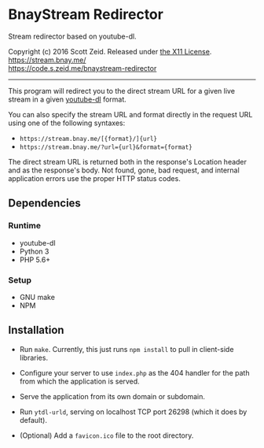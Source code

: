 BnayStream Redirector
=====================

Stream redirector based on youtube-dl.

Copyright (c) 2016 Scott Zeid.
Released under [the X11 License](https://tldrlegal.com/l/x11).  
<https://stream.bnay.me/>  
<https://code.s.zeid.me/bnaystream-redirector>

- - - -

This program will redirect you to the direct stream URL for a given live stream
in a given [youtube-dl](https://rg3.github.io/youtube-dl/) format.

You can also specify the stream URL and format directly in the request
URL using one of the following syntaxes:

* `https://stream.bnay.me/[{format}/]{url}`
* `https://stream.bnay.me/?url={url}&format={format}`

The direct stream URL is returned both in the response's Location header and
as the response's body.  Not found, gone, bad request, and internal application
errors use the proper HTTP status codes.


Dependencies
------------

### Runtime

* youtube-dl
* Python 3
* PHP 5.6+

### Setup

* GNU make
* NPM


Installation
------------

* Run `make`.  Currently, this just runs `npm install` to pull in client-side
  libraries.

* Configure your server to use `index.php` as the 404 handler for the path from
  which the application is served.

* Serve the application from its own domain or subdomain.

* Run `ytdl-urld`, serving on localhost TCP port 26298 (which it does by
  default).

* (Optional) Add a `favicon.ico` file to the root directory.
